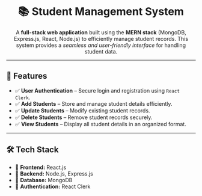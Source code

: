 <h1 align="center">📚 Student Management System</h1>

<p align="center">
  A <strong>full-stack web application</strong> built using the <strong>MERN stack</strong> 
  (MongoDB, Express.js, React, Node.js) to efficiently manage student records. 
  This system provides a <em>seamless and user-friendly interface</em> for handling student data.
</p>

<hr>

<h2>🚀 Features</h2>
<ul>
  <li>✅ <strong>User Authentication</strong> – Secure login and registration using <code>React Clerk</code>.</li>
  <li>✅ <strong>Add Students</strong> – Store and manage student details efficiently.</li>
  <li>✅ <strong>Update Students</strong> – Modify existing student records.</li>
  <li>✅ <strong>Delete Students</strong> – Remove student records securely.</li>
  <li>✅ <strong>View Students</strong> – Display all student details in an organized format.</li>
</ul>

<hr>

<h2>🛠 Tech Stack</h2>
<ul>
  <li>🔹 <strong>Frontend:</strong> React.js</li>
  <li>🔹 <strong>Backend:</strong> Node.js, Express.js</li>
  <li>🔹 <strong>Database:</strong> MongoDB</li>
  <li>🔹 <strong>Authentication:</strong> React Clerk</li>
</ul>
